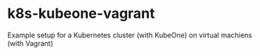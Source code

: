 # k8s-kubeone-vagrant
Example setup for a Kubernetes cluster (with KubeOne) on virtual machiens (with Vagrant)
